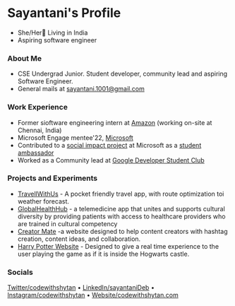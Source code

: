 # Sayantani's Profile

- She/Her📍 Living in India
- Aspiring software engineer

### About Me

- CSE Undergrad Junior. Student developer, community lead and aspiring Software Engineer.
- General mails at [sayantani.1001@gmail.com](mailto:sayantani.1001@gmail.com)

### Work Experience

- Former sioftware engineering intern at [Amazon](https://www.amazon.com/) (working on-site at Chennai, India)
- Microsoft Engage mentee'22, [Microsoft](https://www.microsoft.com/en-in)
- Contributed to a [social impact project](https://www.credly.com/badges/e2f30f42-7a40-497d-a365-a205fd9dfe3c/linked_in_profile) at Microsoft as a [student ambassador](https://mvp.microsoft.com/studentambassadors)
- Worked as a Community lead at [Google Developer Student Club](https://developers.google.com/community/gdsc)

### Projects and Experiments

- [TravellWithUs](https://travellwith02.netlify.app/) - A pocket friendly travel app, with route optimization toi weather forecast.
- [GlobalHealthHub](https://global-health-hub.netlify.app/) -  a telemedicine app that unites and supports cultural diversity by providing patients with access to healthcare providers who are trained in cultural competency
- [Creator Mate](https://creatormate.netlify.app/) -a website designed to help content creators with hashtag creation, content ideas, and collaboration.
- [Harry Potter Website](https://sayantanideb.github.io/Harry-Potter/) - Designed to give a real time experience to the user playing the game as if it is inside the Hogwarts castle.



### Socials

[Twitter/codewithshytan](https://twitter.com/codewithshytan) &bullet; [LinkedIn/sayantaniDeb](https://www.linkedin.com/in/sayantani-deb-035794200/") &bullet; [Instagram/codewithshytan](https://www.instagram.com/sayantani.codes/") &bullet; [Website/codewithshytan.com](https://codewithshytan.netlify.app) 
